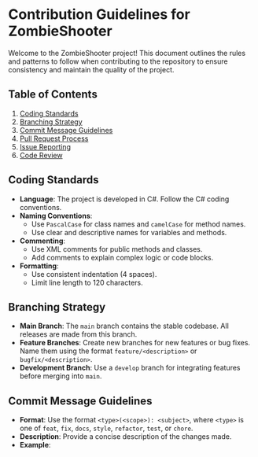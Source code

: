 # Contribution Guidelines for ZombieShooter

Welcome to the ZombieShooter project! This document outlines the rules and patterns to follow when contributing to the repository to ensure consistency and maintain the quality of the project.

## Table of Contents

1. [Coding Standards](#coding-standards)
2. [Branching Strategy](#branching-strategy)
3. [Commit Message Guidelines](#commit-message-guidelines)
4. [Pull Request Process](#pull-request-process)
5. [Issue Reporting](#issue-reporting)
6. [Code Review](#code-review)

## Coding Standards

- **Language**: The project is developed in C#. Follow the C# coding conventions.
- **Naming Conventions**: 
  - Use `PascalCase` for class names and `camelCase` for method names.
  - Use clear and descriptive names for variables and methods.
- **Commenting**: 
  - Use XML comments for public methods and classes.
  - Add comments to explain complex logic or code blocks.
- **Formatting**: 
  - Use consistent indentation (4 spaces).
  - Limit line length to 120 characters.

## Branching Strategy

- **Main Branch**: The `main` branch contains the stable codebase. All releases are made from this branch.
- **Feature Branches**: Create new branches for new features or bug fixes. Name them using the format `feature/<description>` or `bugfix/<description>`.
- **Development Branch**: Use a `develop` branch for integrating features before merging into `main`.

## Commit Message Guidelines

- **Format**: Use the format `<type>(<scope>): <subject>`, where `<type>` is one of `feat`, `fix`, `docs`, `style`, `refactor`, `test`, or `chore`.
- **Description**: Provide a concise description of the changes made.
- **Example**: 
  ```
